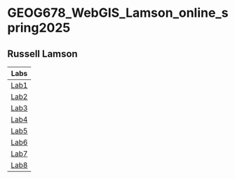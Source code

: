 # GEOG678_WebGIS_Lamson_online_spring2025
## Russell Lamson

| Labs                                                           |
| ---------------------------------------------------------------|
|[Lab1](GEOG678_WebGIS_Lamson_online_spring2025/Lab1)            |
|[Lab2](GEOG678_WebGIS_Lamson_online_spring2025/Lab2)            |
|[Lab3](GEOG678_WebGIS_Lamson_online_spring2025/Lab3)            |
|[Lab4](GEOG678_WebGIS_Lamson_online_spring2025/Lab4)            |
|[Lab5](GEOG678_WebGIS_Lamson_online_spring2025/Lab5)            |
|[Lab6](GEOG678_WebGIS_Lamson_online_spring2025/Lab6)            |
|[Lab7](GEOG678_WebGIS_Lamson_online_spring2025/Lab7)            |
|[Lab8](GEOG678_WebGIS_Lamson_online_spring2025/Lab8)            |